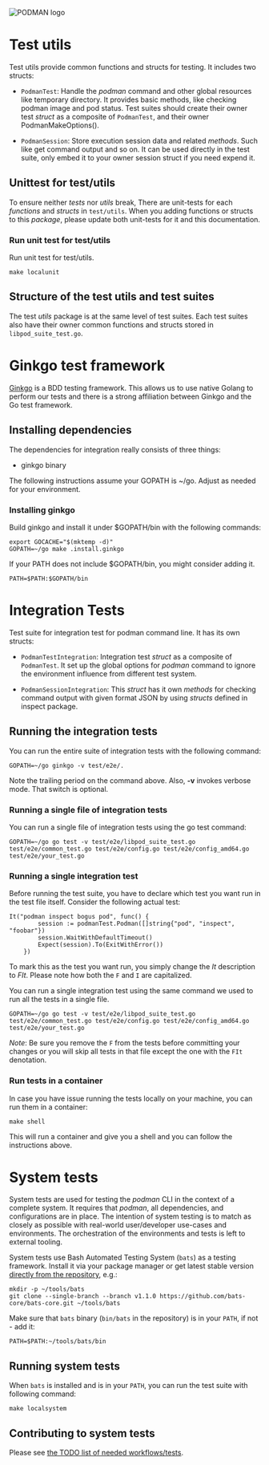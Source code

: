 ![PODMAN logo](../logo/podman-logo-source.svg)
# Test utils
Test utils provide common functions and structs for testing. It includes two structs:
* `PodmanTest`: Handle the *podman* command and other global resources like temporary
directory. It provides basic methods, like checking podman image and pod status. Test
suites should create their owner test *struct* as a composite of `PodmanTest`, and their
owner PodmanMakeOptions().

* `PodmanSession`: Store execution session data and related *methods*. Such like get command
output and so on. It can be used directly in the test suite, only embed it to your owner
session struct if you need expend it.

## Unittest for test/utils
To ensure neither *tests* nor *utils* break, There are unit-tests for each *functions* and
*structs* in `test/utils`. When you adding functions or structs to this *package*, please
update both unit-tests for it and this documentation.

### Run unit test for test/utils
Run unit test for test/utils.

```
make localunit
```

## Structure of the test utils and test suites
The test *utils* package is at the same level of test suites. Each test suites also have their
owner common functions and structs stored in `libpod_suite_test.go`.

# Ginkgo test framework
[Ginkgo](https://github.com/onsi/ginkgo) is a BDD testing framework. This allows
us to use native Golang to perform our tests and there is a strong affiliation
between Ginkgo and the Go test framework.

## Installing dependencies
The dependencies for integration really consists of three things:
* ginkgo binary

The following instructions assume your GOPATH is ~/go. Adjust as needed for your
environment.

### Installing ginkgo
Build ginkgo and install it under $GOPATH/bin with the following commands:
```
export GOCACHE="$(mktemp -d)"
GOPATH=~/go make .install.ginkgo
```
If your PATH does not include $GOPATH/bin, you might consider adding it.

```
PATH=$PATH:$GOPATH/bin
```

# Integration Tests
Test suite for integration test for podman command line. It has its own structs:
* `PodmanTestIntegration`: Integration test *struct* as a composite of `PodmanTest`. It
set up the global options for *podman* command to ignore the environment influence from
different test system.

* `PodmanSessionIntegration`: This *struct* has it own *methods* for checking command
output with given format JSON by using *structs* defined in inspect package.

## Running the integration tests
You can run the entire suite of integration tests with the following command:

```
GOPATH=~/go ginkgo -v test/e2e/.
```

Note the trailing period on the command above. Also, **-v** invokes verbose mode.  That
switch is optional.


### Running a single file of integration tests
You can run a single file of integration tests using the go test command:

```
GOPATH=~/go go test -v test/e2e/libpod_suite_test.go test/e2e/common_test.go test/e2e/config.go test/e2e/config_amd64.go test/e2e/your_test.go
```

### Running a single integration test
Before running the test suite, you have to declare which test you want run in the test
file itself. Consider the following actual test:
```
It("podman inspect bogus pod", func() {
		session := podmanTest.Podman([]string{"pod", "inspect", "foobar"})
		session.WaitWithDefaultTimeout()
		Expect(session).To(ExitWithError())
	})
```

To mark this as the test you want run, you simply change the *It* description to *FIt*. Please note how
both the `F` and `I` are capitalized.

You can run a single integration test using the same command we used to run all the tests in a single
file.

```
GOPATH=~/go go test -v test/e2e/libpod_suite_test.go test/e2e/common_test.go test/e2e/config.go test/e2e/config_amd64.go test/e2e/your_test.go
```

*Note*: Be sure you remove the `F` from the tests before committing your changes or you will skip all tests
in that file except the one with the `FIt` denotation.


### Run tests in a container
In case you have issue running the tests locally on your machine, you can run
them in a container:
```
make shell
```

This will run a container and give you a shell and you can follow the instructions above.

# System tests
System tests are used for testing the *podman* CLI in the context of a complete system. It
requires that *podman*, all dependencies, and configurations are in place.  The intention of
system testing is to match as closely as possible with real-world user/developer use-cases
and environments. The orchestration of the environments and tests is left to external
tooling.

System tests use Bash Automated Testing System (`bats`) as a testing framework.
Install it via your package manager or get latest stable version
[directly from the repository](https://github.com/bats-core/bats-core), e.g.:

```
mkdir -p ~/tools/bats
git clone --single-branch --branch v1.1.0 https://github.com/bats-core/bats-core.git ~/tools/bats
```

Make sure that `bats` binary (`bin/bats` in the repository) is in your `PATH`, if not - add it:

```
PATH=$PATH:~/tools/bats/bin
```

## Running system tests
When `bats` is installed and is in your `PATH`, you can run the test suite with following command:

```
make localsystem
```

## Contributing to system tests

Please see [the TODO list of needed workflows/tests](system/TODO.md).
